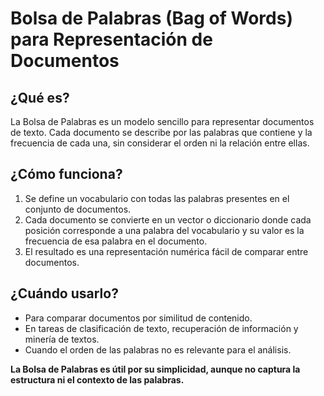 # Bolsa de Palabras (Bag of Words) para Representación de Documentos

## ¿Qué es?
La Bolsa de Palabras es un modelo sencillo para representar documentos de texto. Cada documento se describe por las palabras que contiene y la frecuencia de cada una, sin considerar el orden ni la relación entre ellas.

## ¿Cómo funciona?
1. Se define un vocabulario con todas las palabras presentes en el conjunto de documentos.
2. Cada documento se convierte en un vector o diccionario donde cada posición corresponde a una palabra del vocabulario y su valor es la frecuencia de esa palabra en el documento.
3. El resultado es una representación numérica fácil de comparar entre documentos.

## ¿Cuándo usarlo?
- Para comparar documentos por similitud de contenido.
- En tareas de clasificación de texto, recuperación de información y minería de textos.
- Cuando el orden de las palabras no es relevante para el análisis.

**La Bolsa de Palabras es útil por su simplicidad, aunque no captura la estructura ni el contexto de las palabras.** 